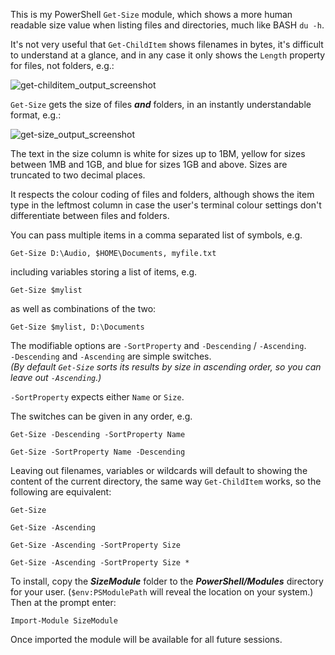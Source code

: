 This is my PowerShell `Get-Size` module, which shows a more human readable size value when listing files and directories, much like BASH `du -h`.  

It's not very useful that `Get-ChildItem` shows filenames in bytes, it's difficult to understand at a glance, and in any case it only shows the `Length` property for files, not folders, e.g.:  

![get-childitem_output_screenshot](https://github.com/user-attachments/assets/9027406d-05b1-43f0-9e3c-5eb13f847fc3)


`Get-Size` gets the size of files __*and*__ folders, in an instantly understandable format, e.g.:  

![get-size_output_screenshot](https://github.com/user-attachments/assets/e5bf0b95-97cb-46c4-bd6d-861a35c6768f)


The text in the size column is white for sizes up to 1BM, yellow for sizes between 1MB and 1GB, and blue for sizes 1GB and above. Sizes are truncated to two decimal places.  

It respects the colour coding of files and folders, although shows the item type in the leftmost column in case the user's terminal colour settings don't differentiate between files and folders.  

You can pass multiple items in a comma separated list of symbols, e.g.  
```
Get-Size D:\Audio, $HOME\Documents, myfile.txt
```
including variables storing a list of items, e.g.  
```
Get-Size $mylist  
```
as well as combinations of the two:
```
Get-Size $mylist, D:\Documents
```
The modifiable options are `-SortProperty` and `-Descending` / `-Ascending`.  
`-Descending` and `-Ascending` are simple switches.  
*(By default `Get-Size` sorts its results by size in ascending order, so you can leave out `-Ascending`.)*  

`-SortProperty` expects either `Name` or `Size`.  

The switches can be given in any order, e.g.  
```
Get-Size -Descending -SortProperty Name
```
```
Get-Size -SortProperty Name -Descending  
```
Leaving out filenames, variables or wildcards will default to showing the content of the current directory, the same way `Get-ChildItem` works, so the following are equivalent:  

```
Get-Size  
```
```
Get-Size -Ascending  
```
```
Get-Size -Ascending -SortProperty Size  
```
```
Get-Size -Ascending -SortProperty Size *  
```  
To install, copy the __*SizeModule*__ folder to the __*PowerShell/Modules*__ directory for your user. (`$env:PSModulePath` will reveal the location on your system.)  
Then at the prompt enter:  
```
Import-Module SizeModule
```  
Once imported the module will be available for all future sessions.  
